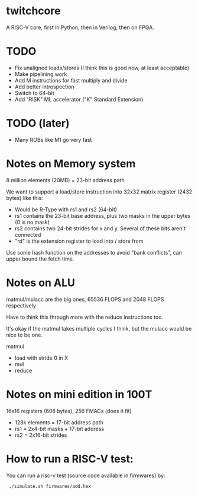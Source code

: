 # twitchcore

A RISC-V core, first in Python, then in Verilog, then on FPGA.

# TODO

* Fix unaligned loads/stores (I think this is good now, at least acceptable)
* Make pipelining work
* Add M instructions for fast multiply and divide
* Add better introspection
* Switch to 64-bit
* Add "RISK" ML accelerator ("K" Standard Extension)

# TODO (later)

* Many ROBs like M1 go very fast

# Notes on Memory system

8 million elements (20MB) = 23-bit address path

We want to support a load/store instruction into 32x32 matrix register (2432 bytes) like this:
* Would be R-Type with rs1 and rs2 (64-bit)
* rs1 contains the 23-bit base address, plus two masks in the upper bytes (0 is no mask)
* rs2 contains two 24-bit strides for x and y. Several of these bits aren't connected
* "rd" is the extension register to load into / store from

Use some hash function on the addresses to avoid "bank conflicts", can upper bound the fetch time.

# Notes on ALU

matmul/mulacc are the big ones, 65536 FLOPS and 2048 FLOPS respectively

Have to think this through more with the reduce instructions too.

It's okay if the matmul takes multiple cycles I think, but the mulacc would be nice to be one.

matmul
* load with stride 0 in X
* mul
* reduce


# Notes on mini edition in 100T

16x16 registers (608 bytes), 256 FMACs (does it fit)

* 128k elements = 17-bit address path
* rs1 = 2x4-bit masks + 17-bit address
* rs2 = 2x16-bit strides


# How to run a RISC-V test:
You can run a risc-v test (source code available in firmwares) by:

     ./simulate.sh firmwares/add.hex    
